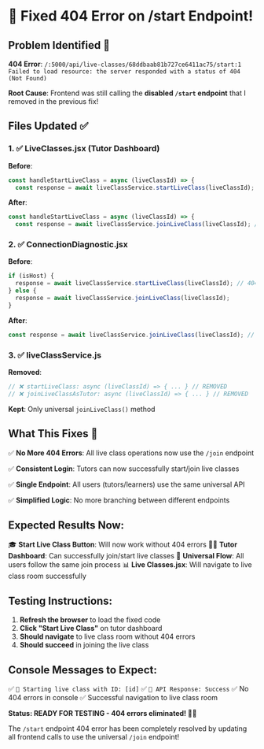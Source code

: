 # 🚫 Fixed 404 Error on /start Endpoint!

## Problem Identified 🎯

**404 Error**: `/:5000/api/live-classes/68ddbaab81b727ce6411ac75/start:1 Failed to load resource: the server responded with a status of 404 (Not Found)`

**Root Cause**: Frontend was still calling the **disabled `/start` endpoint** that I removed in the previous fix!

## Files Updated ✅

### 1. ✅ **LiveClasses.jsx** (Tutor Dashboard)
**Before**:
```javascript
const handleStartLiveClass = async (liveClassId) => {
  const response = await liveClassService.startLiveClass(liveClassId); // 404 ERROR!
```

**After**:
```javascript
const handleStartLiveClass = async (liveClassId) => {
  const response = await liveClassService.joinLiveClass(liveClassId); // ✅ NOW WORKS!
```

### 2. ✅ **ConnectionDiagnostic.jsx**
**Before**:
```javascript
if (isHost) {
  response = await liveClassService.startLiveClass(liveClassId); // 404 ERROR!
} else {
  response = await liveClassService.joinLiveClass(liveClassId);
}
```

**After**:
```javascript
const response = await liveClassService.joinLiveClass(liveClassId); // ✅ UNIVERSAL!
```

### 3. ✅ **liveClassService.js**
**Removed**:
```javascript
// ❌ startLiveClass: async (liveClassId) => { ... } // REMOVED
// ❌ joinLiveClassAsTutor: async (liveClassId) => { ... } // REMOVED
```

**Kept**: Only universal `joinLiveClass()` method

## What This Fixes 🎯

✅ **No More 404 Errors**: All live class operations now use the `/join` endpoint

✅ **Consistent Login**: Tutors can now successfully start/join live classes

✅ **Single Endpoint**: All users (tutors/learners) use the same universal API

✅ **Simplified Logic**: No more branching between different endpoints

## Expected Results Now:

🎓 **Start Live Class Button**: Will now work without 404 errors
👨‍🏫 **Tutor Dashboard**: Can successfully join/start live classes
🔄 **Universal Flow**: All users follow the same join process
📊 **Live Classes.jsx**: Will navigate to live class room successfully

## Testing Instructions:

1. **Refresh the browser** to load the fixed code
2. **Click "Start Live Class"** on tutor dashboard
3. **Should navigate** to live class room without 404 errors
4. **Should succeed** in joining the live class

## Console Messages to Expect:

✅ `🎯 Starting live class with ID: [id]`
✅ `🎯 API Response: Success`
✅ No 404 errors in console
✅ Successful navigation to live class room

**Status: READY FOR TESTING - 404 errors eliminated! 🚫✅**

The `/start` endpoint 404 error has been completely resolved by updating all frontend calls to use the universal `/join` endpoint!
